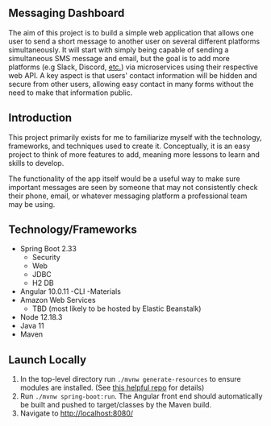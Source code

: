 ## Messaging Dashboard
The aim of this project is to build a simple web application that allows one user to send a short message to another user on several different platforms simultaneously. It will start with simply being capable of sending a simultaneous SMS message and email, but the goal is to add more platforms (e.g Slack, Discord, [etc.](https://www.capterra.com/team-communication-software/)) via microservices using their respective web API. A key aspect is that users' contact information will be hidden and secure from other users, allowing easy contact in many forms without the need to make that information public.

## Introduction
This project primarily exists for me to familiarize myself with the technology, frameworks, and techniques used to create it. Conceptually, it is an easy project to think of more features to add, meaning more lessons to learn and skills to develop.

The functionality of the app itself would be a useful way to make sure important messages are seen by someone that may not consistently check their phone, email, or whatever messaging platform a professional team may be using.

## Technology/Frameworks
- Spring Boot 2.33
  - Security
  - Web
  - JDBC
  - H2 DB
- Angular 10.0.11
  -CLI
  -Materials
- Amazon Web Services
  - TBD (most likely to be hosted by Elastic Beanstalk)
- Node 12.18.3
- Java 11
- Maven

## Launch Locally
1. In the top-level directory run `./mvnw generate-resources` to ensure modules are installed. (See [this helpful repo](https://github.com/dsyer/spring-boot-angular) for details)
2. Run `./mvnw spring-boot:run`. The Angular front end should automatically be built and pushed to target/classes by the Maven build.
3. Navigate to [http://localhost:8080/](http://localhost:8080/)

